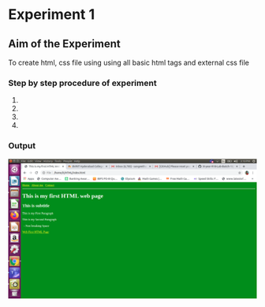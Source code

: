 # Experiment 1

## Aim of the Experiment
 To create html, css file using using all basic html tags and external css file

### Step by step procedure of experiment
1.
2.
3.
4.

### Output
![index.html](index.png)
